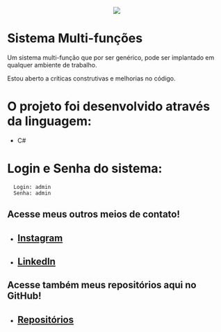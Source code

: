 
<p align="center">
<img src="https://github.com/MatheusFranciscone/projeto-multifunctions/blob/master/Aula06_Ex01/computer-icon.png">
</p>

# Sistema Multi-funções
  Um sistema multi-função que por ser genérico, pode ser implantado em qualquer ambiente de trabalho.  
  
  Estou aberto a críticas construtivas e melhorias no código.
  
 # O projeto foi desenvolvido através da linguagem: 
 * C#
 
 # Login e Senha do sistema: 
      Login: admin
      Senha: admin
## Acesse meus outros meios de contato!

 * ## [Instagram](https://www.instagram.com/_franciscone/)
 * ## [LinkedIn](https://www.linkedin.com/in/matheus-franciscone/)
## Acesse também meus repositórios aqui no GitHub!

 * ## [Repositórios](https://github.com/MatheusFranciscone?tab=repositories)

